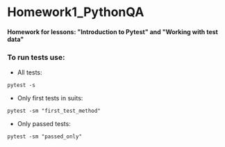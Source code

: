 # Homework1_PythonQA

#### Homework for lessons: "Introduction to Pytest" and "Working with test data"

### To run tests use:

- All tests:

`pytest -s`

- Only first tests in suits:

`pytest -sm "first_test_method"`

- Only passed tests:

`pytest -sm "passed_only"`
  